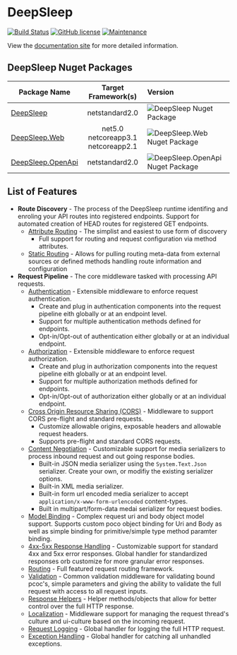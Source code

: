 # DeepSleep

[![Build Status](https://dev.azure.com/mtnvencenzo/DeepSleep/_apis/build/status/mtnvencenzo.DeepSleep?branchName=master&jobName=Job)](https://dev.azure.com/mtnvencenzo/DeepSleep/_build/latest?definitionId=17&branchName=master) [![GitHub license](https://img.shields.io/github/license/Naereen/StrapDown.js.svg)](https://github.com/mtnvencenzo/DeepSleep/blob/master/LICENSE) [![Maintenance](https://img.shields.io/badge/Maintained%3F-yes-green.svg)](https://github.com/mtnvencenzo/DeepSleep/graphs/commit-activity)

View the [documentation site](https://deepsleep-doc.azurewebsites.net) for more detailed information.

## DeepSleep Nuget Packages

| Package Name | Target Framework(s) | Version |
| -------------- | :-------: | :------- | 
| [DeepSleep](https://www.nuget.org/packages/DeepSleep) | netstandard2.0 | ![DeepSleep Nuget Package](https://buildstats.info/nuget/deepsleep) |
| [DeepSleep.Web](https://www.nuget.org/packages/DeepSleep.Web) | net5.0<br/>netcoreapp3.1<br/>netcoreapp2.1 | ![DeepSleep.Web Nuget Package](https://buildstats.info/nuget/deepsleep.web) |
| [DeepSleep.OpenApi](https://www.nuget.org/packages/DeepSleep.OpenApi)  | netstandard2.0 | ![DeepSleep.OpenApi Nuget Package](https://buildstats.info/nuget/deepsleep.openapi) |


## List of Features

* **Route Discovery** - The process of the DeepSleep runtime identifing and enroling your API routes into registered endpoints.  Support for automated creation of HEAD routes for registered GET endpoints.
  * [Attribute Routing](https://deepsleep-doc.azurewebsites.net/route-discovery/attribute-routing/attribute-routing) - The simplist and easiest to use form of discovery
    * Full support for routing and request configuration via method attributes.
  * [Static Routing](https://deepsleep-doc.azurewebsites.net/route-discovery/static-routing/static-routing) - Allows for pulling routing meta-data from external sources or defined methods handling route information and configuration
* **Request Pipeline** - The core middleware tasked with processing API requests.
  * [Authentication](https://deepsleep-doc.azurewebsites.net/request-pipeline/authentication/overview) - Extensible middleware to enforce request authentication.
    * Create and plug in authentication components into the request pipeline eith globally or at an endpoint level.
    * Support for multiple authentication methods defined for endpoints.
    * Opt-in/Opt-out of authentication either globally or at an individual endpoint.
  * [Authorization](https://deepsleep-doc.azurewebsites.net/request-pipeline/authorization/overview) - Extensible middleware to enforce request authorization.
    * Create and plug in authorization components into the request pipeline eith globally or at an endpoint level.
    * Support for multiple authorization methods defined for endpoints.
    * Opt-in/Opt-out of authorization either globally or at an individual endpoint.
  * [Cross Origin Resource Sharing (CORS)](https://deepsleep-doc.azurewebsites.net/request-pipeline/cors/overview) - Middleware to support CORS pre-flight and standard requests.
    * Customize allowable origins, exposable headers and allowable request headers.
    * Supports pre-flight and standard CORS requests.
  * [Content Negotiation](https://deepsleep-doc.azurewebsites.net/content-negotiation/overview) - Customizable support for media serializers to process inbound request and out going response bodies.
    * Built-in JSON media serializer using the `System.Text.Json` serializer.  Create your own, or modifiy the existing serializer options.
    * Built-in XML media serializer.
    * Built-in form url encoded media serializer to accept `application/x-www-form-urlencoded` content-types.
    * Built in multipart/form-data medai serializer for request bodies.
  * [Model Binding](https://deepsleep-doc.azurewebsites.net/request-pipeline/model-binding/overview) - Complex request uri and body object model support. Supports custom poco object binding for Uri and Body as well as simple binding for primitive/simple type method paramter binding.
  * [4xx-5xx Response Handling](https://deepsleep-doc.azurewebsites.net/request-pipeline/error-handling/error-responses) - Customizable support for standard 4xx and 5xx error responses.  Global handler for standardized responses orb customize for more granular error responses.
  * [Routing](https://deepsleep-doc.azurewebsites.net/request-pipeline/routing/overview) - Full featured request routing framework.  
  * [Validation](https://deepsleep-doc.azurewebsites.net/request-pipeline/validation/overview) - Common validation middleware for validating bound pcoc's, simple parameters and giving the ability to validate the full request with access to all request inputs.
  * [Response Helpers](https://deepsleep-doc.azurewebsites.net/request-pipeline/response-helpers/overview) - Helper methods/objects that allow for better control over the full HTTP response.
  * [Localization](https://deepsleep-doc.azurewebsites.net/request-pipeline/localization/overview) - Middleware support for managing the request thread's culture and ui-culture based on the incoming request.
  * [Request Logging](https://deepsleep-doc.azurewebsites.net/request-pipeline/request-logging/global-handler) - Global handler for logging the full HTTP request.
  * [Exception Handling](https://deepsleep-doc.azurewebsites.net/request-pipeline/exception-handling/global-handler) - Global handler for catching all unhandled exceptions.

